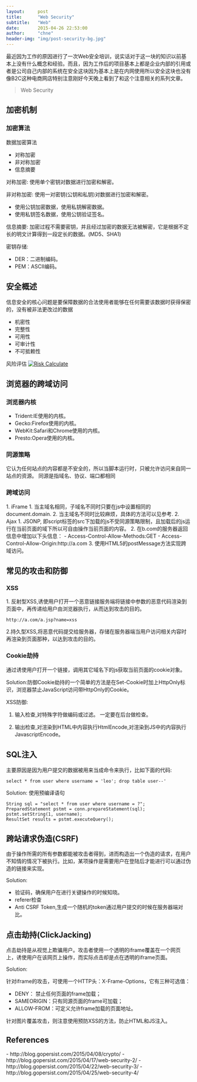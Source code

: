 ```yaml
---
layout:     post
title:      "Web Security"
subtitle:   "Web"
date:       2015-04-26 22:53:00
author:     "chne"
header-img: "img/post-security-bg.jpg"
---
```


最近因为工作的原因进行了一次Web安全培训，说实话对于这一块的知识以前基本上没有什么概念和经验。而且，因为工作后的项目基本上都是企业内部的引用或者是公司自己内部的系统在安全这块因为基本上是在内网使用所以安全这块也没有像B2C这种电商网店特别注意刚好今天晚上看到了和这个注意相关的系列文章。

> Web Security

<h2 class="section-heading">加密机制</h2>

<h3>加密算法</h3>

数据加密算法  

+   对称加密
+   非对称加密
+   信息摘要

对称加密: 使用单个密钥对数据进行加密和解密。

非对称加密: 使用一对密钥(公钥和私钥)对数据进行加密和解密。

+  使用公钥加密数据，使用私钥解密数据。
+  使用私钥签名数据，使用公钥验证签名。

信息摘要: 加密过程不需要密钥，并且经过加密的数据无法被解密，它是根据不定长的明文计算得到一段定长的数据。(MD5、SHA1)

密钥存储:

+  DER：二进制编码。
+  PEM：ASCII编码。

<h2 class="section-heading">安全概述</h2>

信息安全的核心问题是要保障数据的合法使用者能够在任何需要该数据时获得保密的，没有被非法更改过的数据

+ 机密性
+ 完整性
+ 可用性
+ 可审计性
+ 不可抵赖性

风险评估
<a href="#">
    <img src="{{ site.baseurl }}/img/post-security-01.png" alt="Risk Calculate">
</a>

<h2 class="section-heading">浏览器的跨域访问</h2>


<h3>浏览器内核</h3>

+ Trident:IE使用的内核。
+ Gecko:Firefox使用的内核。
+ WebKit:Safari和Chrome使用的内核。
+ Presto:Opera使用的内核。


<h3>同源策略</h3>
它认为任何站点的内容都是不安全的，所以当脚本运行时，只被允许访问来自同一站点的资源。
同源是指域名、协议、端口都相同

<h3>跨域访问</h3>
1. iFrame
	1. 当主域名相同，子域名不同时只要在js中设置相同的document.domain.
	2. 当主域名不同时比较麻烦，具体的方法可以见参考.
2. Ajax
	1. JSONP, 即script标签的src下加载的js不受同源策略限制，且加载后的js运行在当前页面的域下所以可自由操作当前页面的内容。
	2. 在b.com的服务器返回信息中增加以下头信息：
		- Access-Control-Allow-Methods:GET
		- Access-Control-Allow-Origin:http://a.com
	3. 使用HTML5的postMessage方法实现跨域访问。


<h2 class="section-heading">常见的攻击和防御</h2>

<h3>XSS</h3>
1. 反射型XSS,诱使用户打开一个恶意链接服务端将链接中参数的恶意代码渲染到页面中，再传递给用户由浏览器执行，从而达到攻击的目的。
<pre><code>http://a.com/a.jsp?name=xss<script>alert(1)</script>
</code></pre>
2.持久型XSS,将恶意代码提交给服务器，存储在服务器端当用户访问相关内容时再渲染到页面那种，以达到攻击的目的。
<h3>Cookie劫持</h3>
通过诱使用户打开一个链接，调用其它域名下的js获取当前页面的cookie对象。  

Solution:防御Cookie劫持的一个简单的方法是在Set-Cookie时加上HttpOnly标识，浏览器禁止JavaScript访问带HttpOnly的Cookie。

XSS防御: 

1. 输入检查,对特殊字符做编码或过滤。 一定要在后台做检查。

2. 输出检查,对渲染到HTML中内容执行HtmlEncode,对渲染到JS中的内容执行JavascriptEncode。


<h2 class="section-heading">SQL注入</h2>
主要原因是因为用户提交的数据被用来当成命令来执行，比如下面的代码:
<pre><code>select * from user where username = 'leo'; drop table user--'
</code></pre>

Solution: 
使用预编译语句
<pre><code>String sql = "select * from user where username = ?";
PreparedStatement pstmt = conn.prepareStatement(sql);
pstmt.setString(1, username);
ResultSet results = pstmt.executeQuery();
</code></pre>

<h2 class="section-heading">跨站请求伪造(CSRF)</h2>
由于操作所需的所有参数都能被攻击者得到，进而构造出一个伪造的请求，在用户不知情的情况下被执行。比如，某项操作是需要用户在登陆后才能进行可以通过伪造的链接来实现。

Solution:

- 验证码，确保用户在进行关键操作的时候知晓。
- referer检查
- Anti CSRF Token,生成一个随机的token通过用户提交的时候在服务器端对比。

<h2 class="section-heading">点击劫持(ClickJacking)</h2>
点击劫持是从视觉上欺骗用户。攻击者使用一个透明的iframe覆盖在一个网页上，诱使用户在该网页上操作，而实际点击却是点在透明的iframe页面。

Solution:

针对iframe的攻击，可使用一个HTTP头：X-Frame-Options，它有三种可选值：

- DENY： 禁止任何页面的frame加载；
- SAMEORIGIN：只有同源页面的frame可加载；
- ALLOW-FROM：可定义允许frame加载的页面地址。


针对图片覆盖攻击，则注意使用预防XSS的方法，防止HTML和JS注入。

<h2 class="section-heading">References</h2>
- http://blog.gopersist.com/2015/04/08/crypto/
- http://blog.gopersist.com/2015/04/17/web-security-2/
- http://blog.gopersist.com/2015/04/22/web-security-3/
- http://blog.gopersist.com/2015/04/25/web-security-4/
